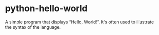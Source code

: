 # python-hello-world

A simple program that displays “Hello, World!”. It's often used to illustrate the syntax of the language.
